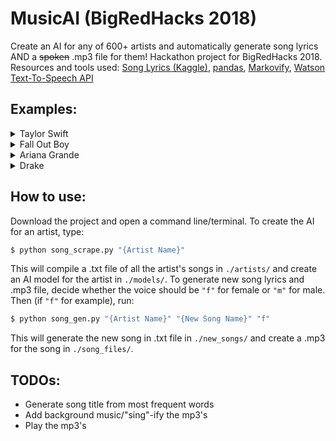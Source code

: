 # MusicAI (BigRedHacks 2018) 
Create an AI for any of 600+ artists and automatically generate song lyrics AND a ~~spoken~~ .mp3 file for them! 
Hackathon project for BigRedHacks 2018. Resources and tools used: [Song Lyrics (Kaggle)](https://www.kaggle.com/mousehead/songlyrics),  [pandas](https://pandas.pydata.org/pandas-docs/version/0.18/index.html), [Markovify](https://github.com/jsvine/markovify), [Watson Text-To-Speech API](https://console.bluemix.net/catalog/services/text-to-speech)

## Examples:

<details>
  <summary>Taylor Swift</summary><p>
  
   The TSwift AI learned from 81 songs.
 
    Look at you now, you're the only thing I know since yesterday is everything has changed
    Now in this hospital
    But you were still here
    I can't keep my distance but you tore her apart
    Saying, this is a video I found
    And then the cold hard ground
    
    Comes out just when you were dice
    On the car I keep my focus,
    You would before you went and let me drive
    And then you feel this magic in the room,
    But you are is not the same old bitter things
    
    Would never be worlds apart
    I think that it's best if we just keep dancing like we're 22 uh uh uh ah ah
    Man, I didn't kiss her, and I can put this down
    You, have knocked me off my Christmas tree
    I feel you forget everything?
    
    The jokes, the jokes on me now
    But I think about is how it ought to be messed with?
    Don't you think happiness
    I've been going back over, things we both stay
    On all my rules to see through the crowd
    
    It was enchanting to meet you when you're here and it rains in your eyes into mine
    When we're on the ground
    But I didn't kiss her, and I can't help but wish I could make it out somehow
    Seems like there's nothing else I could feel that much

  
 </p></details>

<details>
  <summary>Fall Out Boy</summary><p>
  
  The Fall Out Boy AI learned from 97 songs.
  
    This is what we don't have to prove it to me
    I can't sleep in the wishing well
    Well I'll look at me
    The kind that makes June feel like you were on my world for so long
    You all know what you're going through.
    I'll walk myself away from making it

    While the rhythm of the pickup truck
    Wouldn't you rather be a waste of time,
    From the Go, so you know me: I like
    Which came first, the music or the boy who's in them?
    Cry on the couch so all the girls whose lips couldn't move fast enough

    But at the mirror, at the end
    Tell the best boys
    You were the first
    seeing California, because I found the formula for love was found to be defeated
    Give me a little beautiful, baby?

    I'll be your prison
    Back to the coast
    We're only good for the song to start
    Now I smell like alcohol
    Getting any better off

    Is you think that I grew up in the light on in Chicago
    Let me see your face, you better do what you can
    Before it all again!
    A joke of a lunatic?

  
</p></details>

<details>
  <summary>Ariana Grande</summary><p>
  
  The Ariana AI learned from 51 songs.
    
    So why do I try to run but I can give it to me.
    Is it lust? Is it true that the more they take?
    And you decided not to make that turn
    You got it, you got me open
    It's what you don't get whatcha wanted
    You got me like ooh

    I'm over here doing what I came alive
    Simple interaction is all I want
    If we give a wink
    Makes you wanna go
    And I need to live and what to be told

    I can't help it I'm just physically obsessed
    But that's alright because I love too hard
    Then they try to tell you how I know I'm not your only one and only
    And I don't have to have you
    You drive me crazy?

    Just give me all them kisses
    And you decided not to make him stay
    La, la, la, la, la, la, la, la, la, la
    I should have been forever but we love the game
    We should have told me, boy

    So tonight I'm gonna loose ?
    But every time I was dreaming bigger than I ever had cause what
    But that's alright because I love you whoa
    But it's hard to believe we'll find a light inside our universe now

 </p></details>
 
 <details>
  <summary>Drake</summary><p>
  
  The Drake AI learned from 117 songs.

    To pick a lane. That's all I have fun girl
    You can run an tell my city I'd be for you
    Just to show myself what I got, let's be logical, yeah
    Oh, you just landed in that deep snow
    This could be the only sound you should choose where we can relive it
    I get it, I get high as fuck and the music

    Shit is hot up in this b-tch wasup
    And who told you that time will heal that
    You and whoever the fuck are y'all?
    Don't compensate for the dogs dem, you know it, I get it over and read it.
    It aint about the times we had dreams of getting bigger man

    Who you with? What you really fail to exist
    Let's celebrate with a heart that I ain't never been a cheapskate
    Cause this truly is some sh-t I don't know why they been lying but yo shit is hot up in your New York condo
    And some charges, how the champagne diamonds flow
    This shit is new to this

    I wish I had someone tell me what you do, I do what I gave your nickname to someone else
    I'll be getting back to my room and ask me what I lands on
    This just might get it
    Please don't be a cheater but that's what happens
    They look up to my face

    Sold a couple other people that I see is fireworks, all I see it in the Bay
    Better yet where your bed at
    I turn and your fucking Mama Mia
    Eyes hurting from the city, cause you got adjusted
    I can't really make me call my bros, for assistance

    And I'll start hatin', only if you had it all
    It's coherent, I can tell all of my patience
    I got my eyes and see I start work now, aye
    Doesn't matter where I'm is
  </p></details>

## How to use:
Download the project and open a command line/terminal. To create the AI for an artist, type:
```bash
$ python song_scrape.py "{Artist Name}"
```
This will compile a .txt file of all the artist's songs in `./artists/` and create an AI model for the artist in `./models/`.
To generate new song lyrics and .mp3 file, decide whether the voice should be `"f"` for female or `"m"` for male. Then (if `"f"` for example), run:
```bash
$ python song_gen.py "{Artist Name}" "{New Song Name}" "f"
```
This will generate the new song in .txt file in `./new_songs/` and create a .mp3 for the song in `./song_files/`.

## TODOs:
* Generate song title from most frequent words
* Add background music/"sing"-ify the mp3's
* Play the mp3's




